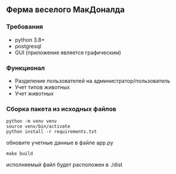 ## Ферма веселого МакДоналда
### Требования
- python 3.8+
- postgresql
- GUI (приложение является графическим)
### Функционал
- Разделение пользователей на администратор/пользователь
- Учет типов животных
- Учет животных
### Сборка пакета из исходных файлов
```
python -m venv venv
source venv/bin/activate
python install -r requirements.txt
```
обновите учетные данные в файле app.py
```
make build
```
исполняемый файл будет расположен в ./dist
